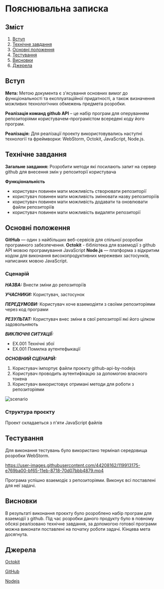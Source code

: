 # Пояснювальна записка
## Зміст
1. [Вступ](#вступ)
2. [Технічне завдання](#завдання)
3. [Основні положення](#теорія)
4. [Тестування](#тести)
5. [Висновки](#висновки)
6. [Джерела](#джерела)

<a name="вступ"></a>
## Вступ
**Мета:**
Метою документа є з'ясування основних вимог до функціональності та експлуатаційної придатності, а також визначення можливих технологічних обмежень предмета розробки.

**Реалізація команд github API** – це набір програм для оперуванням репозиторіями користувачем-програмістом всередені коду його програм. 

**Реалізація:**
Для реалізації проекту використовувались наступні технології та фреймворки:  WebStorm, Octokit, JavaScript, Node.js.

<a name="завдання"></a>
## Технічне завдання

**Загальне завдання:**
Розробити методи які посилають запит на сервер github для внесення змін у репозиторії користувача

**Функціональність**
- користувач повинен мати можливість створювати репозиторії
- користувач повинен мати можливість змінювати назву репозиторіїв
- користувач повинен мати можливість додавати та оновлювати файли репозиторіїв
- користувач повинен мати можливість видаляти репозиторії

<a name="теорія"></a>
## Основні положення
**GitHub** — один з найбільших веб-сервісів для спільної розробки програмного забезпечення.
**Octokit** - бібліотека для взаемодії з github API мовою програмування JavaScript
**Node.js** — платформа з відкритим кодом для виконання високопродуктивних мережевих застосунків, написаних мовою JavaScript.

### Сценарій
       
***НАЗВА:*** Внести зміни до репозиторіїв

***УЧАСНИКИ:*** Користувач, застосунок

***ПЕРЕДУМОВИ:*** Користувач хоче взаемодіяти з своїми репозиторіями через код програми

***РЕЗУЛЬТАТ:*** Користувач внес зміни в свої репозиторії які його цілком задовольняють

***ВИКЛЮЧНІ СИТУАЦІЇ:***
 - EХ.001 Технічні збої  
 - EX.001 Помилка аутентефыкації

***ОСНОВНИЙ СЦЕНАРІЙ:*** 
1. Користувач імпортує файли проєкту github-api-by-nodejs
2. Користувач проводить аутентифікацію за допомогою власного токена
3. Користувач використовує отримані методи для роботи з репозиторіями


![scenario](http://www.plantuml.com/plantuml/png/PP112eCm44NtESN7lLSGnNRNWbXwW5Id6eX9IIOBRzyXYw2u2Yyy_f-PDh8Ed3Qh03sn3tX72aeeHPfq95Hz8Cs4aNu-6Z7s2ZgY6uxEoomhZCDYU4sVB3pyOfm2ZjgDB5sZXkVH6SdfxUBqzrDVDy_u6ajWZq1YxiKS1wMGjq2TwgRCaL_KLhwai72JemiATsUKl9RSB2Vw0m00)

### Структура проєкту
Проект складаеться з п'яти JavaScript файлів

<a name="тести"></a>
## Тестування
Для виконання тестувань було використано термінал середовища розробки WebStorm.


https://user-images.githubusercontent.com/44208162/119913175-e769ba00-bf65-11eb-8718-70d07bbb4879.mp4


Програма успішно взаемодіє з репозиторіями. Виконує всі поставлені для неї задачі.

<a name="висновки"></a>
## Висновки
В результаті виконання проєкту було розроблено набір програм для взаемодії з github.
Під час розробки даного продукту було в повному обсязі реалізовано технічне завдання, за допомогою готової програми можна виконати поставлені на початку роботи задачі.
Кінцева мета досягнута.

<a name="джерела"></a>
## Джерела

[Octokit](https://octokit.github.io/rest.js/v18/)

[GitHub](https://uk.wikipedia.org/wiki/GitHub)

[Nodejs](https://uk.wikipedia.org/wiki/Node.js)
